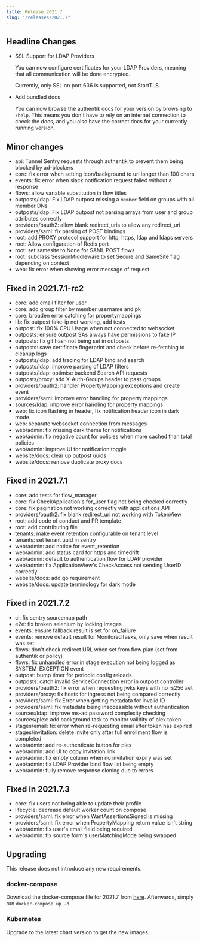 ```yaml
---
title: Release 2021.7
slug: "/releases/2021.7"
---
```


## Headline Changes

- SSL Support for LDAP Providers

    You can now configure certificates for your LDAP Providers, meaning that all communication will be done encrypted.

    Currently, only SSL on port 636 is supported, not StartTLS.

- Add bundled docs

    You can now browse the authentik docs for your version by browsing to `/help`. This means you don't have to rely on an
    internet connection to check the docs, and you also have the correct docs for your currently running version.

## Minor changes

- api: Tunnel Sentry requests through authentik to prevent them being blocked by ad-blockers
- core: fix error when setting icon/background to url longer than 100 chars
- events: fix error when slack notification request failed without a response
- flows: allow variable substitution in flow titles
- outposts/ldap: Fix LDAP outpost missing a `member` field on groups with all member DNs
- outposts/ldap: Fix LDAP outpost not parsing arrays from user and group attributes correctly
- providers/oauth2: allow blank redirect_uris to allow any redirect_uri
- providers/saml: fix parsing of POST bindings
- root: add PROXY protocol support for http, https, ldap and ldaps servers
- root: Allow configuration of Redis port
- root: set samesite to None for SAML POST flows
- root: subclass SessionMiddleware to set Secure and SameSite flag depending on context
- web: fix error when showing error message of request

## Fixed in 2021.7.1-rc2

- core: add email filter for user
- core: add group filter by member username and pk
- core: broaden error catching for propertymappings
- lib: fix outpost fake-ip not working, add tests
- outpost: fix 100% CPU Usage when not connected to websocket
- outposts: ensure outpost SAs always have permissions to fake IP
- outposts: fix git hash not being set in outposts
- outposts: save certificate fingerprint and check before re-fetching to cleanup logs
- outposts/ldap: add tracing for LDAP bind and search
- outposts/ldap: improve parsing of LDAP filters
- outposts/ldap: optimise backend Search API requests
- outposts/proxy: add X-Auth-Groups header to pass groups
- providers/oauth2: handler PropertyMapping exceptions and create event
- providers/saml: improve error handling for property mappings
- sources/ldap: improve error handling for property mappings
- web: fix icon flashing in header, fix notification header icon in dark mode
- web: separate websocket connection from messages
- web/admin: fix missing dark theme for notifications
- web/admin: fix negative count for policies when more cached than total policies
- web/admin: improve UI for notification toggle
- website/docs: clear up outpost uuids
- website/docs: remove duplicate proxy docs

## Fixed in 2021.7.1

- core: add tests for flow_manager
- core: fix CheckApplication's for_user flag not being checked correctly
- core: fix pagination not working correctly with applications API
- providers/oauth2: fix blank redirect_uri not working with TokenView
- root: add code of conduct and PR template
- root: add contributing file
- tenants: make event retention configurable on tenant level
- tenants: set tenant uuid in sentry
- web/admin: add notice for event_retention
- web/admin: add status card for https and timedrift
- web/admin: default to authentication flow for LDAP provider
- web/admin: fix ApplicationView's CheckAccess not sending UserID correctly
- website/docs: add go requirement
- website/docs: update terminology for dark mode

## Fixed in 2021.7.2

- ci: fix sentry sourcemap path
- e2e: fix broken selenium by locking images
- events: ensure fallback result is set for on_failure
- events: remove default result for MonitoredTasks, only save when result was set
- flows: don't check redirect URL when set from flow plan (set from authentik or policy)
- flows: fix unhandled error in stage execution not being logged as SYSTEM_EXCEPTION event
- outpost: bump timer for periodic config reloads
- outposts: catch invalid ServiceConnection error in outpost controller
- providers/oauth2: fix error when requesting jwks keys with no rs256 aet
- providers/proxy: fix hosts for ingress not being compared correctly
- providers/saml: fix Error when getting metadata for invalid ID
- providers/saml: fix metadata being inaccessible without authentication
- sources/ldap: improve ms-ad password complexity checking
- sources/plex: add background task to monitor validity of plex token
- stages/email: fix error when re-requesting email after token has expired
- stages/invitation: delete invite only after full enrollment flow is completed
- web/admin: add re-authenticate button for plex
- web/admin: add UI to copy invitation link
- web/admin: fix empty column when no invitation expiry was set
- web/admin: fix LDAP Provider bind flow list being empty
- web/admin: fully remove response cloning due to errors

## Fixed in 2021.7.3

- core: fix users not being able to update their profile
- lifecycle: decrease default worker count on compose
- providers/saml: fix error when WantAssertionsSigned is missing
- providers/saml: fix error when PropertyMapping return value isn't string
- web/admin: fix user's email field being required
- web/admin: fix source form's userMatchingMode being swapped

## Upgrading

This release does not introduce any new requirements.

### docker-compose

Download the docker-compose file for 2021.7 from [here](https://goauthentik.io/version/2021.7/docker-compose.yml). Afterwards, simply run `docker-compose up -d`.

### Kubernetes

Upgrade to the latest chart version to get the new images.
